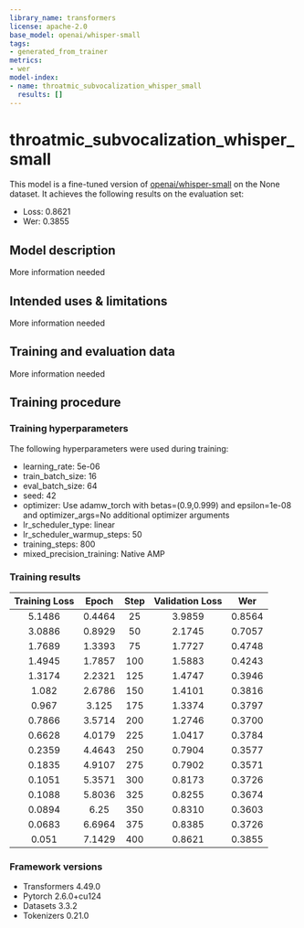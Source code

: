 ```yaml
---
library_name: transformers
license: apache-2.0
base_model: openai/whisper-small
tags:
- generated_from_trainer
metrics:
- wer
model-index:
- name: throatmic_subvocalization_whisper_small
  results: []
---
```


<!-- This model card has been generated automatically according to the information the Trainer had access to. You
should probably proofread and complete it, then remove this comment. -->

# throatmic_subvocalization_whisper_small

This model is a fine-tuned version of [openai/whisper-small](https://huggingface.co/openai/whisper-small) on the None dataset.
It achieves the following results on the evaluation set:
- Loss: 0.8621
- Wer: 0.3855

## Model description

More information needed

## Intended uses & limitations

More information needed

## Training and evaluation data

More information needed

## Training procedure

### Training hyperparameters

The following hyperparameters were used during training:
- learning_rate: 5e-06
- train_batch_size: 16
- eval_batch_size: 64
- seed: 42
- optimizer: Use adamw_torch with betas=(0.9,0.999) and epsilon=1e-08 and optimizer_args=No additional optimizer arguments
- lr_scheduler_type: linear
- lr_scheduler_warmup_steps: 50
- training_steps: 800
- mixed_precision_training: Native AMP

### Training results

| Training Loss | Epoch  | Step | Validation Loss | Wer    |
|:-------------:|:------:|:----:|:---------------:|:------:|
| 5.1486        | 0.4464 | 25   | 3.9859          | 0.8564 |
| 3.0886        | 0.8929 | 50   | 2.1745          | 0.7057 |
| 1.7689        | 1.3393 | 75   | 1.7727          | 0.4748 |
| 1.4945        | 1.7857 | 100  | 1.5883          | 0.4243 |
| 1.3174        | 2.2321 | 125  | 1.4747          | 0.3946 |
| 1.082         | 2.6786 | 150  | 1.4101          | 0.3816 |
| 0.967         | 3.125  | 175  | 1.3374          | 0.3797 |
| 0.7866        | 3.5714 | 200  | 1.2746          | 0.3700 |
| 0.6628        | 4.0179 | 225  | 1.0417          | 0.3784 |
| 0.2359        | 4.4643 | 250  | 0.7904          | 0.3577 |
| 0.1835        | 4.9107 | 275  | 0.7902          | 0.3571 |
| 0.1051        | 5.3571 | 300  | 0.8173          | 0.3726 |
| 0.1088        | 5.8036 | 325  | 0.8255          | 0.3674 |
| 0.0894        | 6.25   | 350  | 0.8310          | 0.3603 |
| 0.0683        | 6.6964 | 375  | 0.8385          | 0.3726 |
| 0.051         | 7.1429 | 400  | 0.8621          | 0.3855 |


### Framework versions

- Transformers 4.49.0
- Pytorch 2.6.0+cu124
- Datasets 3.3.2
- Tokenizers 0.21.0
